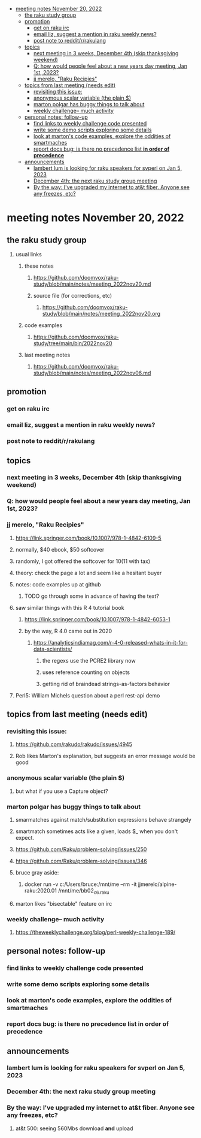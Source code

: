- [meeting notes November 20, 2022](#org8524159)
  - [the raku study group](#org8335478)
  - [promotion](#orge08d720)
    - [get on raku irc](#org9a3c9d1)
    - [email liz, suggest a mention in raku weekly news?](#org7d74954)
    - [post note to reddit/r/rakulang](#org1ad491b)
  - [topics](#org7276e47)
    - [next meeting in 3 weeks, December 4th (skip thanksgiving weekend)](#orgcc5871f)
    - [Q: how would people feel about a new years day meeting, Jan 1st, 2023?](#orgf9206b7)
    - [jj merelo, "Raku Recipies"](#org0d3dd4b)
  - [topics from last meeting (needs edit)](#orgc03361a)
    - [revisiting this issue:](#org716f511)
    - [anonymous scalar variable (the plain $)](#org40bbf37)
    - [marton polgar has buggy things to talk about](#org3a8ff1f)
    - [weekly challenge&#x2013; much activity](#org13644ab)
  - [personal notes: follow-up](#orgbba55ff)
    - [find links to weekly challenge code presented](#org9342a89)
    - [write some demo scripts exploring some details](#orgd820cca)
    - [look at marton's code examples, explore the oddities of smartmaches](#org05f9386)
    - [report docs bug: is there no precedence list **in order of precedence**](#org68ad2dc)
  - [announcements](#org0e3890c)
    - [lambert lum is looking for raku speakers for svperl on Jan 5, 2023](#org6c0c69a)
    - [December 4th: the next raku study group meeting](#org615e26a)
    - [By the way: I've upgraded my internet to at&t fiber.  Anyone see any freezes, etc?](#org00665f4)


<a id="org8524159"></a>

# meeting notes November 20, 2022


<a id="org8335478"></a>

## the raku study group

1.  usual links

    1.  these notes
    
        1.  <https://github.com/doomvox/raku-study/blob/main/notes/meeting_2022nov20.md>
        
        2.  source file (for corrections, etc)
        
            1.  <https://github.com/doomvox/raku-study/blob/main/notes/meeting_2022nov20.org>
    
    2.  code examples
    
        1.  <https://github.com/doomvox/raku-study/tree/main/bin/2022nov20>
    
    3.  last meeting notes
    
        1.  <https://github.com/doomvox/raku-study/blob/main/notes/meeting_2022nov06.md>


<a id="orge08d720"></a>

## promotion


<a id="org9a3c9d1"></a>

### get on raku irc


<a id="org7d74954"></a>

### email liz, suggest a mention in raku weekly news?


<a id="org1ad491b"></a>

### post note to reddit/r/rakulang


<a id="org7276e47"></a>

## topics


<a id="orgcc5871f"></a>

### next meeting in 3 weeks, December 4th (skip thanksgiving weekend)


<a id="orgf9206b7"></a>

### Q: how would people feel about a new years day meeting, Jan 1st, 2023?


<a id="org0d3dd4b"></a>

### jj merelo, "Raku Recipies"

1.  <https://link.springer.com/book/10.1007/978-1-4842-6109-5>

2.  normally, $40 ebook, $50 softcover

3.  randomly, I got offered the softcover for $10 ($11 with tax)

4.  theory: check the page a lot and seem like a hesitant buyer

5.  notes: code examples up at github

    1.  TODO go through some in advance of having the text?

6.  saw similar things with this R 4 tutorial book

    1.  <https://link.springer.com/book/10.1007/978-1-4842-6053-1>
    
    2.  by the way, R 4.0 came out in 2020
    
        1.  <https://analyticsindiamag.com/r-4-0-released-whats-in-it-for-data-scientists/>
        
            1.  the regexs use the PCRE2 library now
            
            2.  uses reference counting on objects
            
            3.  getting rid of braindead strings-as-factors behavior

7.  Perl5: William Michels question about a perl rest-api demo


<a id="orgc03361a"></a>

## topics from last meeting (needs edit)


<a id="org716f511"></a>

### revisiting this issue:

1.  <https://github.com/rakudo/rakudo/issues/4945>

2.  Rob likes Marton's explanation, but suggests an error message would be good


<a id="org40bbf37"></a>

### anonymous scalar variable (the plain $)

1.  but what if you use a Capture object?


<a id="org3a8ff1f"></a>

### marton polgar has buggy things to talk about

1.  smarmatches against match/substitution expressions behave strangely

2.  smartmatch sometimes acts like a given, loads $\_ when you don't expect.

3.  <https://github.com/Raku/problem-solving/issues/250>

4.  <https://github.com/Raku/problem-solving/issues/346>

5.  bruce gray aside:

    1.  docker run -v c:/Users/bruce:/mnt/me &#x2013;rm -it jjmerelo/alpine-raku:2020.01    /mnt/me/bb02<sub>c6.raku</sub>

6.  marton likes "bisectable" feature on irc


<a id="org13644ab"></a>

### weekly challenge&#x2013; much activity

1.  <https://theweeklychallenge.org/blog/perl-weekly-challenge-189/>


<a id="orgbba55ff"></a>

## personal notes: follow-up


<a id="org9342a89"></a>

### find links to weekly challenge code presented


<a id="orgd820cca"></a>

### write some demo scripts exploring some details


<a id="org05f9386"></a>

### look at marton's code examples, explore the oddities of smartmaches


<a id="org68ad2dc"></a>

### report docs bug: is there no precedence list **in order of precedence**


<a id="org0e3890c"></a>

## announcements


<a id="org6c0c69a"></a>

### lambert lum is looking for raku speakers for svperl on Jan 5, 2023


<a id="org615e26a"></a>

### December 4th: the next raku study group meeting


<a id="org00665f4"></a>

### By the way: I've upgraded my internet to at&t fiber.  Anyone see any freezes, etc?

1.  at&t 500: seeing 560Mbs download **and** upload
